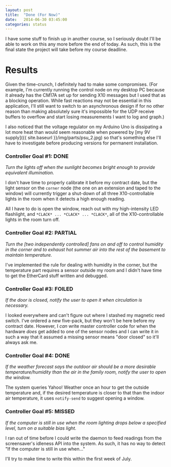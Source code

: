 ```yaml
---
layout: post
title:  "Done (For Now)"
date:   2014-06-30 03:45:00
categories: status
---
```

I have some stuff to finish up in another course, so I seriously doubt I'll be able to work on this any more before the end of today. As such, this is the final state the project will take before my course deadline.

# Results

Given the time-crunch, I definitely had to make some compromises. (For example, I'm currently running the control node on my desktop PC because it already has the CM17A set up for sending X10 messages but I used that as a blocking operation. While fast reactions may not be essential in this application, I'll still want to switch to an asynchronous design if for no other reason than making absolutely sure it's impossible for the UDP receive buffers to overflow and start losing measurements I want to log and graph.)

I also noticed that the voltage regulator on my Arduino Uno is dissipating a lot more heat than would seem reasonable when powered by [my 9V supply]({{ site.baseurl }}/img/parts/psu_2.jpg) so that's something else I'll have to investigate before producing versions for permanent installation.


### Controller Goal #1: DONE
*Turn the lights off when the sunlight becomes bright enough to
   provide equivalent illumination.*

I don't have time to properly calibrate it before my contract date, but the light sensor on the `corner` node (the one on an extension and taped to the window) will currently trigger a shut-down of all three X10-controllable lights in the room when it detects a high enough reading.

All I have to do is open the window, reach out with my high-intensity LED flashlight, and `*CLACK* ... *CLACK* ... *CLACK*`, all of the X10-controllable lights in the room turn off.

### Controller Goal #2: PARTIAL
*Turn the [two independently controlled] fans on and off to control humidity in the corner and to exhaust hot summer air into the rest of the basement to maintain temperature.*

I've implemented the rule for dealing with humidity in the corner, but the temperature part requires a sensor outside my room and I didn't have time to get the EtherCard stuff written and debugged.

### Controller Goal #3: FOILED
*If the door is closed, notify the user to open it when circulation is necessary.*

I looked everywhere and can't figure out where I stashed my magnetic reed switch. I've ordered a new five-pack, but they won't be here before my contract date. However, I *can* write master controller code for when the hardware *does* get added to one of the sensor nodes and I can write it in such a way that it assumed a missing sensor means "door closed" so it'll always ask me.

### Controller Goal #4: DONE
*If the weather forecast says the outdoor air should be a more desirable temperature/humidity than the air in the family room, notify the user to open the window.*

The system queries Yahoo! Weather once an hour to get the outside temperature and, if the desired temperature is closer to that than the indoor air temperature, it uses `notify-send` to suggest opening a window.

### Controller Goal #5: MISSED
*If the computer is still in use when the room lighting drops below a specified level, turn on a suitable bias light.*

I ran out of time before I could write the daemon to feed readings from the screensaver's idleness API into the system. As such, it has no way to detect "If the computer is still in use when..."

I'll try to make time to write this within the first week of July.
